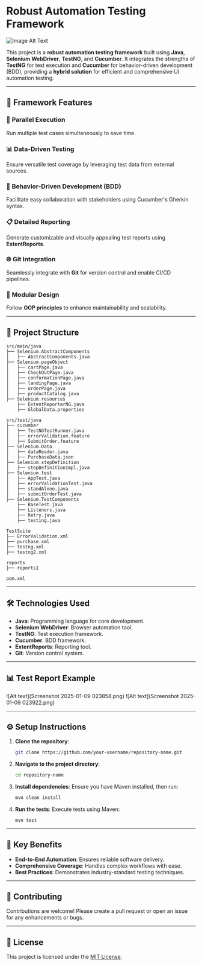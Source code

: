 
# Robust Automation Testing Framework

<!--![Automation Testing Banner](https://via.placeholder.com/1000x300?text=Automation+Testing+Framework)   -->
![Image Alt Text](https://anhtester.com/uploads/lesson/banner_post_cucumber_testng.jpg)


This project is a **robust automation testing framework** built using **Java**, **Selenium WebDriver**, **TestNG**, and **Cucumber**. It integrates the strengths of **TestNG** for test execution and **Cucumber** for behavior-driven development (BDD), providing a **hybrid solution** for efficient and comprehensive UI automation testing.

---

## 🚀 **Framework Features**

### 🔄 **Parallel Execution**
Run multiple test cases simultaneously to save time.

### 📊 **Data-Driven Testing**
Ensure versatile test coverage by leveraging test data from external sources.

### 📝 **Behavior-Driven Development (BDD)**
Facilitate easy collaboration with stakeholders using Cucumber's Gherkin syntax.

### 📋 **Detailed Reporting**
Generate customizable and visually appealing test reports using **ExtentReports**.

### 🌐 **Git Integration**
Seamlessly integrate with **Git** for version control and enable CI/CD pipelines.

### 🔧 **Modular Design**
Follow **OOP principles** to enhance maintainability and scalability.

---

## 📂 **Project Structure**

```plaintext
src/main/java
├── Selenium.AbstractComponents
│   ├── AbstractComponents.java
├── Selenium.pageObject
│   ├── cartPage.java
│   ├── CheckOutPage.java
│   ├── conformationPage.java
│   ├── landingPage.java
│   ├── orderPage.java
│   ├── productCatalog.java
├── Selenium.resources
    ├── ExtentReporterNG.java
    ├── GlobalData.properties

src/test/java
├── cucumber
│   ├── TestNGTestRunner.java
│   ├── errorValidation.feature
│   ├── SubmitOrder.feature
├── Selenium.Data
│   ├── dataReader.java
│   ├── PurchaseData.json
├── Selenium.stepDefinition
│   ├── stepDefinitionImpl.java
├── Selenium.test
│   ├── AppTest.java
│   ├── errorValidationTest.java
│   ├── standAlone.java
│   ├── submitOrderTest.java
├── Selenium.TestComponents
    ├── BaseTest.java
    ├── Listeners.java
    ├── Retry.java
    ├── testing.java

TestSuite
├── ErrorValidation.xml
├── purchase.xml
├── testng.xml
├── testng2.xml

reports
├── reports1

pom.xml
```

---

## 🛠️ **Technologies Used**

- **Java**: Programming language for core development.
- **Selenium WebDriver**: Browser automation tool.
- **TestNG**: Test execution framework.
- **Cucumber**: BDD framework.
- **ExtentReports**: Reporting tool.
- **Git**: Version control system.

---

## 📊 **Test Report Example**

<!--![ExtentReports Example](https://via.placeholder.com/800x400?text=Sample+ExtentReport)  -->
![Alt text](Screenshot 2025-01-09 023858.png)
![Alt text](Screenshot 2025-01-09 023922.png)

---

## ⚙️ **Setup Instructions**

1. **Clone the repository**:
   ```bash
   git clone https://github.com/your-username/repository-name.git
   ```

2. **Navigate to the project directory**:
   ```bash
   cd repository-name
   ```

3. **Install dependencies**:
   Ensure you have Maven installed, then run:
   ```bash
   mvn clean install
   ```

4. **Run the tests**:
   Execute tests using Maven:
   ```bash
   mvn test
   ```

---

## 📌 **Key Benefits**

- **End-to-End Automation**: Ensures reliable software delivery.
- **Comprehensive Coverage**: Handles complex workflows with ease.
- **Best Practices**: Demonstrates industry-standard testing techniques.

---

## 🌟 **Contributing**

Contributions are welcome! Please create a pull request or open an issue for any enhancements or bugs.

---

## 📄 **License**

This project is licensed under the [MIT License](https://opensource.org/licenses/MIT).


